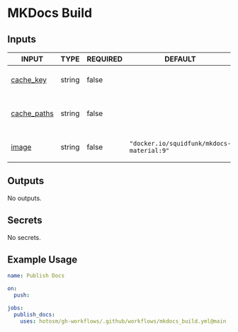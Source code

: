 # MKDocs Build

## Inputs

<!-- AUTO-DOC-INPUT:START - Do not remove or modify this section -->

| INPUT                                                             | TYPE   | REQUIRED | DEFAULT                                   | DESCRIPTION                                           |
| ----------------------------------------------------------------- | ------ | -------- | ----------------------------------------- | ----------------------------------------------------- |
| <a name="input_cache_key"></a>[cache_key](#input_cache_key)       | string | false    |                                           | The cache key to receive <br>from a previous job.     |
| <a name="input_cache_paths"></a>[cache_paths](#input_cache_paths) | string | false    |                                           | The paths to cache for <br>preceeding/following jobs. |
| <a name="input_image"></a>[image](#input_image)                   | string | false    | `"docker.io/squidfunk/mkdocs-material:9"` | Override the image to build <br>mkdocs.               |

<!-- AUTO-DOC-INPUT:END -->

## Outputs

<!-- AUTO-DOC-OUTPUT:START - Do not remove or modify this section -->

No outputs.

<!-- AUTO-DOC-OUTPUT:END -->

## Secrets

<!-- AUTO-DOC-SECRETS:START - Do not remove or modify this section -->

No secrets.

<!-- AUTO-DOC-SECRETS:END -->

## Example Usage

```yaml
name: Publish Docs

on:
  push:

jobs:
  publish_docs:
    uses: hotosm/gh-workflows/.github/workflows/mkdocs_build.yml@main
```
